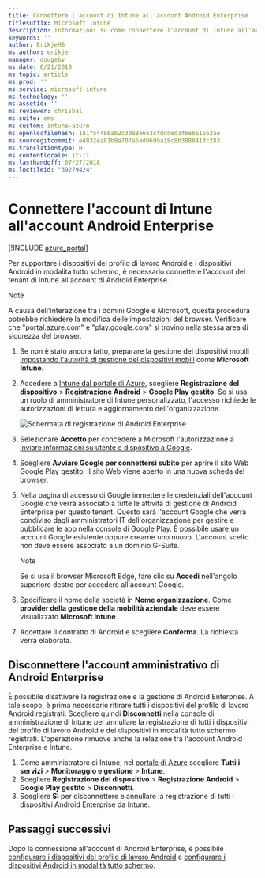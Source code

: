 ```yaml
---
title: Connettere l'account di Intune all'account Android Enterprise
titlesuffix: Microsoft Intune
description: Informazioni su come connettere l'account di Intune all'account Android Enterprise.
keywords: ''
author: ErikjeMS
ms.author: erikje
manager: dougeby
ms.date: 6/21/2018
ms.topic: article
ms.prod: ''
ms.service: microsoft-intune
ms.technology: ''
ms.assetid: ''
ms.reviewer: chrisbal
ms.suite: ems
ms.custom: intune-azure
ms.openlocfilehash: 1b1f54486ab2c3d98e663cfddded346eb61662ae
ms.sourcegitcommit: e4832ea81b9a707a6ad0699a18c8b3988413c283
ms.translationtype: HT
ms.contentlocale: it-IT
ms.lasthandoff: 07/27/2018
ms.locfileid: "39279424"
---
```

# <a name="connect-your-intune-account-to-your-android-enterprise-account"></a>Connettere l'account di Intune all'account Android Enterprise

[!INCLUDE [azure_portal](./includes/azure_portal.md)]

Per supportare i dispositivi del profilo di lavoro Android e i dispositivi Android in modalità tutto schermo, è necessario connettere l'account del tenant di Intune all'account di Android Enterprise. 

> [!NOTE]
> A causa dell'interazione tra i domini Google e Microsoft, questa procedura potrebbe richiedere la modifica delle impostazioni del browser.  Verificare che "portal.azure.com" e "play.google.com" si trovino nella stessa area di sicurezza del browser.

1. Se non è stato ancora fatto, preparare la gestione dei dispositivi mobili [impostando l'autorità di gestione dei dispositivi mobili](mdm-authority-set.md) come **Microsoft Intune**.
2. Accedere a [Intune dal portale di Azure](https://aka.ms/intuneportal), scegliere **Registrazione del dispositivo** > **Registrazione Android** > **Google Play gestito**.  Se si usa un ruolo di amministratore di Intune personalizzato, l'accesso richiede le autorizzazioni di lettura e aggiornamento dell'organizzazione.
   
   ![Schermata di registrazione di Android Enterprise](./media/android-work-bind.png)

3. Selezionare **Accetto** per concedere a Microsoft l'autorizzazione a [inviare informazioni su utente e dispositivo a Google](data-intune-sends-to-google.md). 
   
4. Scegliere **Avviare Google per connettersi subito** per aprire il sito Web Google Play gestito. Il sito Web viene aperto in una nuova scheda del browser.
  
5. Nella pagina di accesso di Google immettere le credenziali dell'account Google che verrà associato a tutte le attività di gestione di Android Enterprise per questo tenant. Questo sarà l'account Google che verrà condiviso dagli amministratori IT dell'organizzazione per gestire e pubblicare le app nella console di Google Play. È possibile usare un account Google esistente oppure crearne uno nuovo. L'account scelto non deve essere associato a un dominio G-Suite.
    
    > [!Note]
    > Se si usa il browser Microsoft Edge, fare clic su **Accedi** nell'angolo superiore destro per accedere all'account Google.

6. Specificare il nome della società in **Nome organizzazione**. Come **provider della gestione della mobilità aziendale** deve essere visualizzato **Microsoft Intune**.

7. Accettare il contratto di Android e scegliere **Conferma**. La richiesta verrà elaborata.

## <a name="disconnect-your-android-enterprise-administrative-account"></a>Disconnettere l'account amministrativo di Android Enterprise

È possibile disattivare la registrazione e la gestione di Android Enterprise. A tale scopo, è prima necessario ritirare tutti i dispositivi del profilo di lavoro Android registrati. Scegliere quindi **Disconnetti** nella console di amministrazione di Intune per annullare la registrazione di tutti i dispositivi del profilo di lavoro Android e dei dispositivi in modalità tutto schermo registrati. L'operazione rimuove anche la relazione tra l'account Android Enterprise e Intune.

1. Come amministratore di Intune, nel [portale di Azure](https://portal.azure.com) scegliere **Tutti i servizi** > **Monitoraggio e gestione** > **Intune**.
2. Scegliere **Registrazione del dispositivo** > **Registrazione Android** > **Google Play gestito** > **Disconnetti**.
3. Scegliere **Sì** per disconnettere e annullare la registrazione di tutti i dispositivi Android Enterprise da Intune.

## <a name="next-steps"></a>Passaggi successivi

Dopo la connessione all'account di Android Enterprise, è possibile [configurare i dispositivi del profilo di lavoro Android](android-work-profile-enroll.md) e [configurare i dispositivi Android in modalità tutto schermo](android-kiosk-enroll.md).
